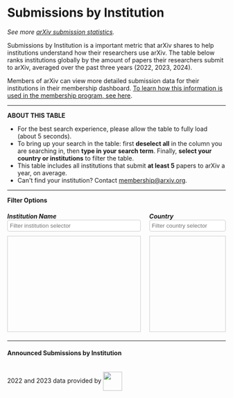 <meta charset="UTF-8">
<!--
<script type='text/javascript' src="https://code.jquery.com/jquery-3.7.1.js"></script>  
<script type='text/javascript' src="https://cdn.datatables.net/2.1.2/js/dataTables.js"></script>  
<link href="https://cdn.datatables.net/2.1.2/css/dataTables.dataTables.css" rel="stylesheet" type="text/css">  
-->
<script type='text/javascript' src="https://code.jquery.com/jquery-3.7.1.js"></script>  
<script type='text/javascript' src="https://cdn.datatables.net/2.3.2/js/dataTables.min.js"></script>  
<link href="https://cdn.datatables.net/2.3.2/css/dataTables.dataTables.css" rel="stylesheet" type="text/css">  

# Submissions by Institution

_See more [arXiv submission statistics](https://arxiv.org/stats/main)._

Submissions by Institution is a important metric that arXiv shares to help institutions understand how their researchers use arXiv. The table below ranks institutions globally by the amount of papers their researchers submit to arXiv, averaged over the past three years (2022, 2023, 2024).

Members of arXiv can view more detailed submission data for their institutions in their membership dashboard. [To learn how this information is used in the membership program, see here](../../about/membership.md).

---
**ABOUT THIS TABLE**

  - For the best search experience, please allow the table to fully load (about 5 seconds).
  - To bring up your search in the table: first <strong>deselect all</strong> in the column you are searching in, then <strong>type in your search term</strong>. Finally, <strong>select your country or institutions</strong> to filter the table.
  - This table includes all institutions that submit <strong>at least 5</strong> papers to arXiv a year, on average.
  - Can't find your institution? Contact [membership@arxiv.org](mailto:membership.arxiv.org).
    
---


<style>

    .filters-wrapper {
        display: flex;
        justify-content: space-between;
        margin-bottom: 20px;
        width: 100%;
    }

    .filter-item {
        box-sizing: border-box;
    }

    .filter-item:first-child {
        width: calc(65% - 20px);
    }

    .filter-item:last-child {
        width: 35%;
    }

.filters-container {
    height: 200px;
    overflow-y: auto;
    border: 1px solid #ccc;
    padding: 10px;
    font-size: .9em;
}

    #institution_rank_wrapper {
        width: 100%;
    }

    .dataTables_wrapper {
        width: 100%;
    }

    .dataTables_filter {
        width: 30%;
        float: right;
    }

    table.dataTable {
        width: 100% !important;
        font-size: .9em; 
    }

    table.dataTable thead th {
        white-space: nowrap;
    }

    #institution-filter br,
    #country-filter br {
        display: none;
    }

    #institution-filter label,
    #country-filter label {
        display: flex;
        align-items: flex-start;
        margin-bottom: 5px;
        line-height: 1.2;
    }

    #institution-filter input[type="checkbox"],
    #country-filter input[type="checkbox"] {
        margin-right: 5px;
        margin-top: 2px;
    }

    #institution-filter label span,
    #country-filter label span {
        display: inline-block;
        padding-left: 20px;
        text-indent: -20px;
    }

    .filter-item input[type="text"] {
        width: 100%;
        padding: 5px;
        margin-bottom: 10px;
        border: 1px solid #ccc;
        border-radius: 4px;
        box-sizing: border-box;
    }
</style>


<h4 style="margin: 0;">Filter Options</h4>
<div class="filters-wrapper">    
    <div class="filter-item">
        <h5 style="margin-bottom: 0px;">Institution Name</h5>
        <input type="text" id="institution-search" placeholder="Filter institution selector">
        <div class="filters-container" id="institution-filter-container">
            <div id="institution-filter"></div>
        </div>
    </div>
    <div class="filter-item">
        <h5 style="margin-bottom: 0px;">Country</h5>
        <input type="text" id="country-search" placeholder="Filter country selector">
        <div class="filters-container" id="country-filter-container">
            <div id="country-filter"></div>
        </div>
    </div>
</div>
<p>
</p>

<hr style="margin: 1em 0;"> 

<div id="institution_rank_wrapper">
    <h4>Announced Submissions by Institution</h4>
    <table id="institution_rank" class="display compact"></table>
</div>


<script type='text/javascript' src="https://storage.googleapis.com/info-arxiv-org-stats/institution_submissions_2024_top.js"></script>

<script type='text/javascript'>
    let institutions = [];
let countries = [];

let selectedInstitutions = [];
let selectedCountries = [];

// console.log(dataSet)
dataSet.forEach(entry => {
	const institution = entry[1];
	const country = entry[3];
	institutions.push(institution);
	countries.push(country);
});

// console.log(institutions)
// console.log(countries)


jQuery.fn.dataTable.ext.type.order['ignore-punct-pre'] = function(data) {
  // Remove leading punctuation and whitespace
  return data.replace(/^[\p{P}\p{S}\s]+/u, '').toLowerCase();
};


//function reorderFilter(list) {
//	return [...new Set(list)].sort();
//}
function reorderFilter(list) {
    return [...new Set(list)].sort((a, b) => {
        const stripPunctuation = str => str.replace(/^[^\w\s]+/, '').toLowerCase();
        return stripPunctuation(a).localeCompare(stripPunctuation(b));
    });
}


institutions = reorderFilter(institutions)
countries = reorderFilter(countries)

function createFilterOptions(containerId, items, selectedItems) {
	const container = document.getElementById(containerId);

	if (!container) {
		console.error(`Container with ID '${containerId}' not found`);
		return;
	}
	const selectAllLabel = document.createElement('label');
	selectAllLabel.htmlFor = `${containerId}-select-all`;

	const selectAllCheckbox = document.createElement('input');
	selectAllCheckbox.type = 'checkbox';
	selectAllCheckbox.id = `${containerId}-select-all`;
	selectAllCheckbox.value = 'select-all';
	selectAllCheckbox.checked = true;

	selectAllLabel.appendChild(selectAllCheckbox);
	selectAllLabel.appendChild(document.createTextNode('Select/Deselect All'));

	container.appendChild(selectAllLabel);
	container.appendChild(document.createElement('br'));

	selectAllCheckbox.addEventListener('change', function() {
		const checkboxes = container.querySelectorAll(`input[type=checkbox]:not(#${containerId}-select-all)`);
		checkboxes.forEach(checkbox => {
			checkbox.checked = this.checked;
			const itemIndex = selectedItems.indexOf(checkbox.value);
			if (this.checked && itemIndex === -1) {
				selectedItems.push(checkbox.value);
			} else if (!this.checked && itemIndex > -1) {
				selectedItems.splice(itemIndex, 1);
			}
		});
		updateTable();
	});

	items.forEach((item,index) => {
		const label = document.createElement('label');
		label.htmlFor=`${containerId}-checkbox-${index}`;

		const checkbox = document.createElement('input');
		checkbox.type = 'checkbox';
		checkbox.id = `${containerId}-checkbox-${index}`;
		checkbox.value = item;
		checkbox.checked = true;

		selectedItems.push(item);

		label.appendChild(checkbox);
		label.appendChild(document.createTextNode(item));

		container.appendChild(label);
		container.appendChild(document.createElement('br'));
	});

	updateTable(); 

	container.addEventListener('change', (event) => {
		if (event.target.type === 'checkbox') {
			if (event.target.checked) {
				selectedItems.push(event.target.value);
			} else {
				const index = selectedItems.indexOf(event.target.value);
				if (index > -1) {
					selectedItems.splice(index, 1);
				}
			}
			const allChecked = Array.from(container.querySelectorAll(`input[type=checkbox]:not(#${containerId}-select-all)`)).every(cb => cb.checked);
			selectAllCheckbox.checked = allChecked;
			updateTable();
		}
	});
}

const escapeRegex = str => str.replace(/[.*+?^${}()|[\]\\]/g, '\\$&');

function updateTable() {
	var institutionRegex = new RegExp(
        `^(?:${selectedInstitutions.map(escapeRegex).join('|')})$`,
        'u' // unicode aware
    );
    // This does not work with dashes:
    // var institutionRegex = new RegExp(
    //     `^(?:${selectedInstitutions.map(name => $.fn.dataTable.util.escapeRegex(name)).join('|')})$`,
    //     'u' // unicode aware
    // );
    //console.log(institutionRegex);
    //console.log(institutionRegex.test("CNRS Ingénierie")); // true
	var countryRegex = `^(${selectedCountries.join('|')})$`;
	table.column(1).search(institutionRegex.source, true, false);
	table.column(3).search(countryRegex, true, false);
	table.draw();
}

let table;

$(document).ready(function () {
    // Initialize data table
    table = $('#institution_rank').DataTable({
        data: dataSet, // This should be an array of arrays or array of objects
        columns: [
            { title: 'Rank' },
            { title: 'Org Name' },
            { title: 'ROR.org' },
            { title: 'Org Country' },
            { title: 'Avg Papers' }
        ],
        columnDefs: [{ type: 'string-utf8', targets: 1 }],
        pageLength: 25
    });

    // Filter institutions
	$("#institution-search").on("keyup", function () {
        const value = $(this).val().toLowerCase();
        $("#institution-filter label").filter(function() {
            $(this).toggle($(this).text().toLowerCase().indexOf(value) > -1);
        });
    });

    // Filter country
	$("#country-search").on("keyup", function () {
		const value = $(this).val().toLowerCase();
		$("#country-filter label").filter(function () {
			$(this).toggle($(this).text().toLowerCase().indexOf(value) > -1);
		});
	});

    createFilterOptions('institution-filter',institutions,selectedInstitutions);
    createFilterOptions('country-filter',countries,selectedCountries);
});

</script>


2022 and 2023 data provided by
<img width="44" style="vertical-align:middle" src='https://arxiv.org/scopus.png'/>
